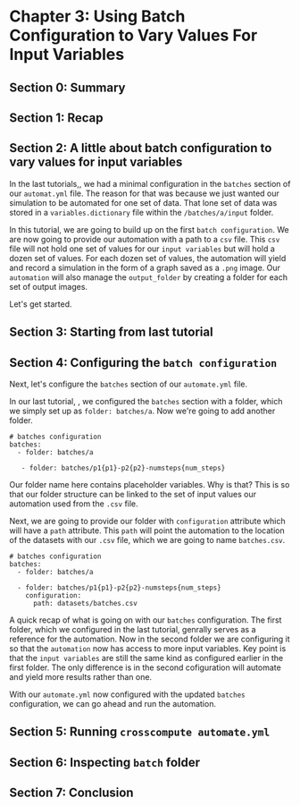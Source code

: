 # Chapter 3: Using Batch Configuration to Vary Values For Input Variables

## Section 0: Summary

## Section 1: Recap

## Section 2: A little about batch configuration to vary values for input variables

In the last tutorials,[](), we had a minimal configuration in the ```batches``` section of our ```automat.yml``` file.  The reason for that was because we just wanted our simulation to be automated for one set of data. That lone set of data was stored in a ```variables.dictionary``` file within the ```/batches/a/input``` folder. 

In this tutorial, we are going to build up on the first ```batch configuration```.  We are now going to provide our automation with a path to a ```csv``` file. This ```csv``` file will not hold one set of values for our ```input variables``` but will hold a dozen set of values. For each dozen set of values, the automation will yield and record a simulation in the form of a graph saved as a ```.png``` image. Our ```automation``` will also manage the ```output_folder``` by creating a folder for each set of output images.

Let's get started.
## Section 3: Starting from last tutorial

## Section 4: Configuring the ```batch configuration```

Next, let's configure the ```batches``` section of our ```automate.yml``` file.  

In our last tutorial, [](), we configured the ```batches``` section with a folder, which we simply set up as ```folder: batches/a```.  Now we're going to add another folder.

    # batches configuration
    batches:
      - folder: batches/a
    
       - folder: batches/p1{p1}-p2{p2}-numsteps{num_steps}

Our folder name here contains placeholder variables.  Why is that?  This is so that our folder structure can be linked to the set of input values our automation used from the ```.csv``` file.  

Next, we are going to provide our folder with ```configuration``` attribute which will have a ```path``` attribute. This ```path``` will point the automation to the location of the datasets with our ```.csv``` file, which we are going to name ```batches.csv```.

    # batches configuration
    batches:
      - folder: batches/a
    
      - folder: batches/p1{p1}-p2{p2}-numsteps{num_steps}
        configuration:
          path: datasets/batches.csv

A quick recap of what is going on with our ```batches``` configuration.  The first folder, which we configured in the last tutorial, genrally serves as a reference for the automation.  Now in the second folder we are configuring it so that the ```automation``` now has access to more input variables. Key point is that the ```input variables``` are still the same kind as configured earlier in the first folder. The only difference is in the second cofiguration will automate and yield more results rather than one.

With our ```automate.yml``` now configured with the updated ```batches``` configuration, we can go ahead and run the automation.

## Section 5: Running ```crosscompute automate.yml```

## Section 6: Inspecting ```batch``` folder

## Section 7: Conclusion